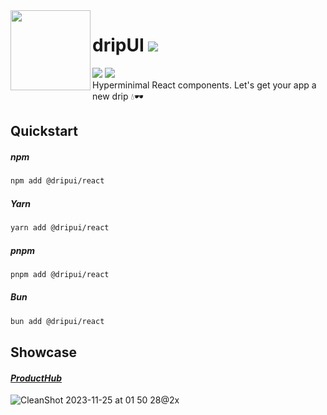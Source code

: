   <img src="https://github.com/dripui/dripui/assets/2014360/caa3a11b-d5d7-498f-93b2-4a78e19b7d95" height=128 align="left"/>
  <h1>dripUI <a href="https://www.github.com/dripui/dripui/releases/latest"><img src="https://img.shields.io/github/v/release/dripui/dripui?label&color=blue"/></a></h1>
<a href="https://www.github.com/dripui/dripui/blob/main/LICENSE"
><img src="https://img.shields.io/github/license/dripui/dripui?color=blue"/></a> <a href="https://conventionalcommits.org"><img src="https://img.shields.io/badge/Conventional%20Commits-1.0.0-%232181c1?logo=conventionalcommits&logoColor=white"/></a>
<br>Hyperminimal React components. Let's get your app a new drip 💧🕶️

<br>

## Quickstart

##### npm

```sh
npm add @dripui/react
```

##### Yarn

```sh
yarn add @dripui/react
```

##### pnpm

```sh
pnpm add @dripui/react
```

##### Bun

```sh
bun add @dripui/react
```

## Showcase

#### _[ProductHub](https://github.com/yamcodes/ProductHub)_

![CleanShot 2023-11-25 at 01 50 28@2x](https://github.com/dripui/dripui/assets/2014360/4b5f14d9-59c4-4c3c-a431-5382aa19377b)
